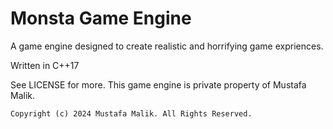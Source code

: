 # Monsta Game Engine

A game engine designed to create realistic and horrifying game expriences.

Written in C++17

See LICENSE for more. This game engine is private property of Mustafa Malik.

`Copyright (c) 2024 Mustafa Malik. All Rights Reserved.`
